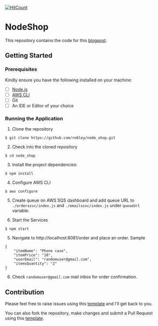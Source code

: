 [![HitCount](http://hits.dwyl.io/ro6ley/node_shop.svg)](http://hits.dwyl.io/ro6ley/node_shop)

# NodeShop

This repository contains the code for this [blogpost](https://stackabuse.com/message-queueing-in-node-js-with-aws-sqs/).

## Getting Started

### Prerequisites

Kindly ensure you have the following installed on your machine:

- [ ] [Node.js](https://nodejs.org/en/)
- [ ] [AWS CLI](https://docs.aws.amazon.com/cli/latest/userguide/install-cliv2.html)
- [ ] Git
- [ ] An IDE or Editor of your choice

### Running the Application

1. Clone the repository
```
$ git clone https://github.com/ro6ley/node_shop.git
```

2. Check into the cloned repository
```
$ cd node_shop
```

3. Install the project dependencies:
```
$ npm install
```

4. Configure AWS CLI
```
$ aws configure
```

5. Create queue on AWS SQS dashboard and add queue URL to `./orderssvc/index.js` and `./emailssvc/index.js` under `queueUrl` variable.

4. Start the Services

```
$ npm start
```

5. Navigate to http://localhost:8081/order and place an order. Sample

```
{
	"itemName": "Phone case",
	"itemPrice": "10",
	"userEmail": "randomuser@gmail.com",
	"itemsQuantity": "2"
}
```

6. Check `randomuser@gmail.com` mail inbox for order confirmation.


## Contribution

Please feel free to raise issues using this [template](./.github/ISSUE_TEMPLATE.md) and I'll get back to you.

You can also fork the repository, make changes and submit a Pull Request using this [template](./.github/PULL_REQUEST_TEMPLATE.md).

